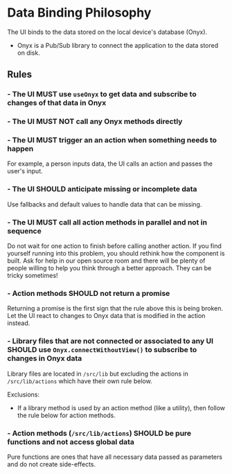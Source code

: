 # Data Binding Philosophy
The UI binds to the data stored on the local device's database (Onyx).

- Onyx is a Pub/Sub library to connect the application to the data stored on disk.

## Rules
### - The UI MUST use `useOnyx` to get data and subscribe to changes of that data in Onyx
### - The UI MUST NOT call any Onyx methods directly
### - The UI MUST trigger an an action when something needs to happen
For example, a person inputs data, the UI calls an action and passes the user's input.

### - The UI SHOULD anticipate missing or incomplete data
Use fallbacks and default values to handle data that can be missing.

### - The UI MUST call all action methods in parallel and not in sequence
Do not wait for one action to finish before calling another action. If you find yourself running into this problem, you should rethink how the component is built. Ask for help in our open source room and there will be plenty of people willing to help you think through a better approach. They can be tricky sometimes!

### - Action methods SHOULD not return a promise
Returning a promise is the first sign that the rule above this is being broken. Let the UI react to changes to Onyx data that is modified in the action instead.

### - Library files that are not connected or associated to any UI SHOULD use `Onyx.connectWithoutView()` to subscribe to changes in Onyx data
Library files are located in `/src/lib` but excluding the actions in `/src/lib/actions` which have their own rule below.

Exclusions:
- If a library method is used by an action method (like a utility), then follow the rule below for action methods.

### - Action methods (`/src/lib/actions`) SHOULD be pure functions and not access global data
Pure functions are ones that have all necessary data passed as parameters and do not create side-effects.

